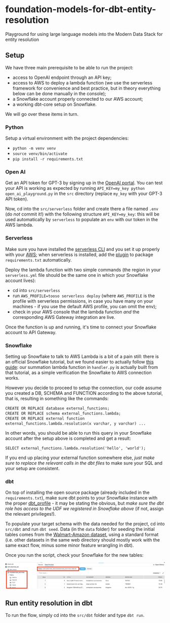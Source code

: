 # foundation-models-for-dbt-entity-resolution
Playground for using large language models into the Modern Data Stack for entity resolution


## Setup

We have three main prerequisite to be able to run the project:

* access to OpenAI endpoint through an API key;
* access to AWS to deploy a lambda function (we use the serverless framework for convenience and best practice, but in theory everything below can be done manually in the console);
* a Snowflake account properly connected to our AWS account;
* a working dbt-core setup on Snowflake.

We will go over these items in turn.

### Python

Setup a virtual environment with the project dependencies:

* `python -m venv venv`
* `source venv/bin/activate`
* `pip install -r requirements.txt`

### Open AI

Get an API token for GPT-3 by signing up in the [OpenAI portal](https://openai.com/api/). You can test your API is working as expected by running `API_KEY=my_key python open_ai_playground.py` in the `src` directory (replace `my_key` with your GPT-3 API token).

Now, cd into the `src/serverless` folder and create there a file named `.env` (do _not_ commit it!) with the following structure `API_KEY=my_key`: this will be used automatically by `serverless` to populate an `env` with our token in the AWS lambda.

### Serverless

Make sure you have installed the [serverless CLI](https://www.serverless.com/framework/) and you set it up properly with your [AWS](https://www.serverless.com/framework/docs/providers/aws/guide/credentials/); when serverless is installed, add the [plugin](https://www.serverless.com/blog/serverless-python-packaging/) to package `requirements.txt` automatically. 

Deploy the lambda function with two simple commands (the region in your `serverless.yml` file should be the same one in which your Snowflake account lives):

* cd into `src/serverless`
* run `AWS_PROFILE=tooso serverless deploy` (where `AWS_PROFILE` is the profile with serverless permissions, in case you have many on your machines - if you use the default AWS profile, you can omit the env);
* check in your AWS console that the lambda function _and_ the corresponding AWS Gateway integration are live.

Once the function is up and running, it's time to connect your Snowflake account to API Gateway.

### Snowflake

Setting up Snowflake to talk to AWS Lambda is a bit of a pain still: there is an official Snowflake tutorial, but we found easier to actually follow [this guide](https://interworks.com/blog/2020/08/14/zero-to-snowflake-setting-up-snowflake-external-functions-with-aws-lambda/): our summation lambda function in `handler.py` is actually built from that tutorial, as a simple verification the Snowflake to AWS connection works.

However you decide to proceed to setup the connection, our code assume you created a DB, SCHEMA and FUNCTION according to the above tutorial, that is, resulting in something like the commands:

```
CREATE OR REPLACE database external_functions;
CREATE OR REPLACE schema external_functions.lambda;
CREATE OR REPLACE external function external_functions.lambda.resolution(x varchar, y varchar) ...
```

In other words, you should be able to run this query in your Snowflake account after the setup above is completed and get a result:

```
SELECT external_functions.lambda.resolution('hello', 'world');
```

If you end up placing your external function somewhere else, _just make sure to replace the relevant calls in the dbt files_ to make sure your SQL and your setup are consistent.

### dbt

On top of installing the open source package (already included in the `requirements.txt`), make sure dbt points to your Snowflake instance with the proper [dbt_profile](https://docs.getdbt.com/dbt-cli/configure-your-profile) - it may be stating the obvious, but _make sure the dbt role has access to the UDF we registered in Snowflake above_ (if not, assign the relevant privileges!). 

To populate your target schema with the data needed for the project, cd into `src/dbt` and run `dbt seed`. Data  (in the `data` folder) for seeding the initial tables comes from the [Walmart-Amazon dataset](https://github.com/anhaidgroup/deepmatcher/blob/master/Datasets.md), using a standard format (i.e. other datasets in the same web directory should mostly work with the same exact flow, minus some minor feature wrangling in dbt).

Once you run the script, check your Snowflake for the new tables:

![Raw tables in Snowflake](/images/raw_tables.png)

## Run entity resolution in dbt

To run the flow, simply cd into the `src/dbt` folder and type `dbt run`.

